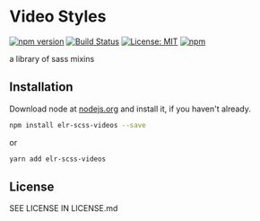 # Video Styles

[![npm version](http://img.shields.io/npm/v/elr-scss-videos.svg)](https://www.npmjs.org/package/elr-scss-videos)
[![Build Status](https://github.com/elr-scss-videos/workflows/CI/badge.svg)](https://github.com/elr-scss-videos/actions?workflow=CI)
[![License: MIT](https://img.shields.io/badge/License-MIT-yellow.svg)](https://opensource.org/licenses/MIT)
[![npm](https://img.shields.io/npm/dm/elr-scss-videos.svg?style=flat)](https://npmjs.com/package/elr-scss-videos)

a library of sass mixins

## Installation

Download node at [nodejs.org](http://nodejs.org) and install it, if you haven't already.

```sh
npm install elr-scss-videos --save
```

or

```sh
yarn add elr-scss-videos
```

## License

SEE LICENSE IN LICENSE.md
